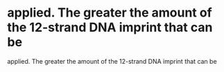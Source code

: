 # applied. The greater the amount of the 12-strand DNA imprint that can be

applied. The greater the amount of the 12-strand DNA imprint that can be